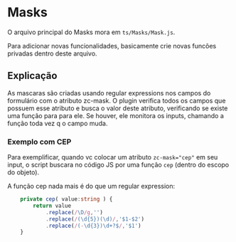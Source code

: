# Masks

O arquivo principal do Masks mora em `ts/Masks/Mask.js`.

Para adicionar novas funcionalidades, basicamente crie novas funcões privadas dentro deste arquivo.

## Explicação

As mascaras são criadas usando regular expressions nos campos do formulário com o atributo zc-mask. O plugin verifica todos os campos que possuem esse atributo e busca o valor deste atributo, verificando se existe uma função para para ele. Se houver, ele monitora os inputs, chamando a função toda vez q o campo muda.

### Exemplo com CEP

Para exemplificar, quando vc colocar um atributo `zc-mask="cep"` em seu input, o script buscara no código JS por uma função `cep` (dentro do escopo do objeto).

A função cep nada mais é do que um regular expression:

```typescript
    private cep( value:string ) {
		return value
			.replace(/\D/g,'')
			.replace(/(\d{5})(\d)/,'$1-$2')
			.replace(/(-\d{3})\d+?$/,'$1')
    }
```
